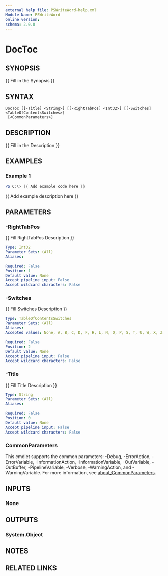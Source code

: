 ```yaml
---
external help file: PSWriteWord-help.xml
Module Name: PSWriteWord
online version:
schema: 2.0.0
---
```


# DocToc

## SYNOPSIS
{{ Fill in the Synopsis }}

## SYNTAX

```
DocToc [[-Title] <String>] [[-RightTabPos] <Int32>] [[-Switches] <TableOfContentsSwitches>]
 [<CommonParameters>]
```

## DESCRIPTION
{{ Fill in the Description }}

## EXAMPLES

### Example 1
```powershell
PS C:\> {{ Add example code here }}
```

{{ Add example description here }}

## PARAMETERS

### -RightTabPos
{{ Fill RightTabPos Description }}

```yaml
Type: Int32
Parameter Sets: (All)
Aliases:

Required: False
Position: 1
Default value: None
Accept pipeline input: False
Accept wildcard characters: False
```

### -Switches
{{ Fill Switches Description }}

```yaml
Type: TableOfContentsSwitches
Parameter Sets: (All)
Aliases:
Accepted values: None, A, B, C, D, F, H, L, N, O, P, S, T, U, W, X, Z

Required: False
Position: 2
Default value: None
Accept pipeline input: False
Accept wildcard characters: False
```

### -Title
{{ Fill Title Description }}

```yaml
Type: String
Parameter Sets: (All)
Aliases:

Required: False
Position: 0
Default value: None
Accept pipeline input: False
Accept wildcard characters: False
```

### CommonParameters
This cmdlet supports the common parameters: -Debug, -ErrorAction, -ErrorVariable, -InformationAction, -InformationVariable, -OutVariable, -OutBuffer, -PipelineVariable, -Verbose, -WarningAction, and -WarningVariable. For more information, see [about_CommonParameters](http://go.microsoft.com/fwlink/?LinkID=113216).

## INPUTS

### None

## OUTPUTS

### System.Object
## NOTES

## RELATED LINKS
